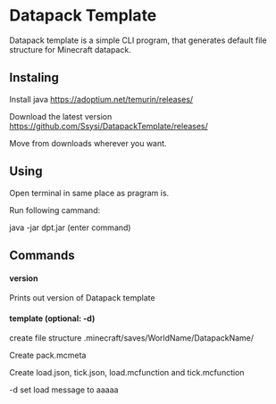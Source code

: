 # Datapack Template

Datapack template is a simple CLI program, that generates default file structure for Minecraft datapack.

## Instaling

Install java https://adoptium.net/temurin/releases/

Download the latest version https://github.com/Ssysi/DatapackTemplate/releases/

Move from downloads wherever you want.

## Using

Open terminal in same place as pragram is.

Run following cammand:

java -jar dpt.jar (enter command)

## Commands

#### version
Prints out version of Datapack template

#### template (optional: -d)
create file structure .minecraft/saves/WorldName/DatapackName/

Create pack.mcmeta

Create load.json, tick.json, load.mcfunction and tick.mcfunction

-d set load message to aaaaa
